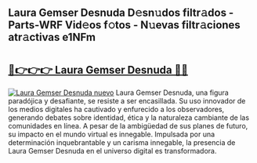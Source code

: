 ## Laura Gemser Desnuda D𝚎sn𝚞dos filtr𝚊dos - Parts-WRF Vid𝚎os f𝚘tos - N𝚞evas filtr𝚊ciones atr𝚊ctivas e1NFm

# <h2><a href="http://mb9enz9.tromn.icu/?c=Laura+Gemser+Desnuda">🔗👉👉👉 Laura Gemser Desnuda 🔗🔗</a></h2>

[![Laura Gemser Desnuda nuevo](https://i.imgur.com/pEAQMta.gif)](http://mb9enz9.tromn.icu/?c=Laura+Gemser+Desnuda)
Laura Gemser Desnuda, una figura paradójica y desafiante, se resiste a ser encasillada. Su uso innovador de los medios digitales ha cautivado y enfurecido a los observadores, generando debates sobre identidad, ética y la naturaleza cambiante de las comunidades en línea. A pesar de la ambigüedad de sus planes de futuro, su impacto en el mundo virtual es innegable. Impulsada por una determinación inquebrantable y un carisma innegable, la presencia de Laura Gemser Desnuda en el universo digital es transformadora.
